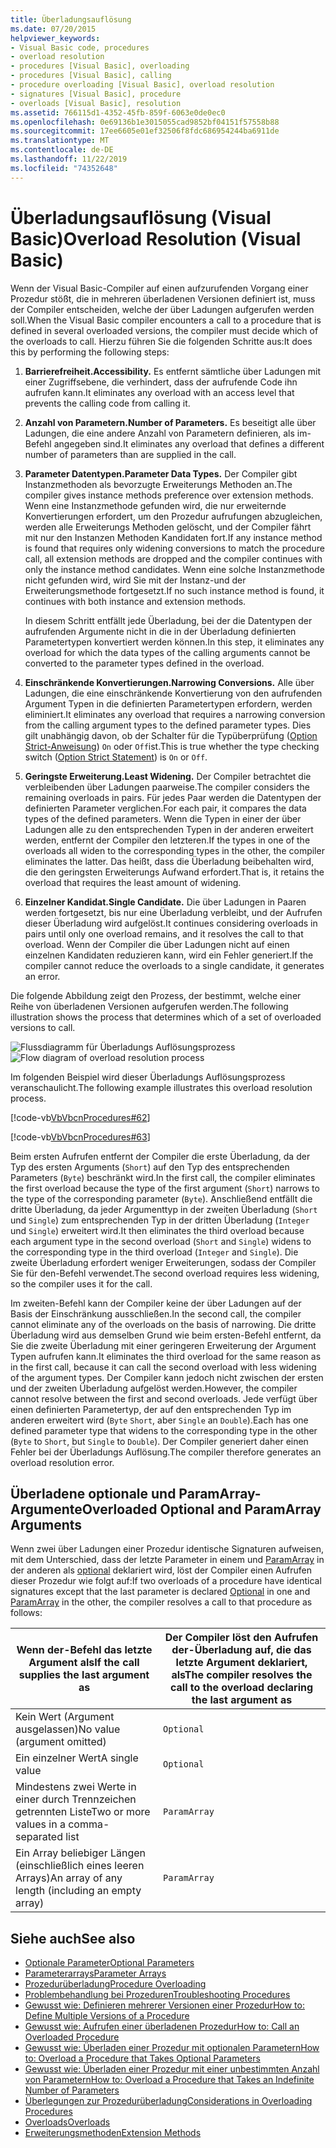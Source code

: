 ```yaml
---
title: Überladungsauflösung
ms.date: 07/20/2015
helpviewer_keywords:
- Visual Basic code, procedures
- overload resolution
- procedures [Visual Basic], overloading
- procedures [Visual Basic], calling
- procedure overloading [Visual Basic], overload resolution
- signatures [Visual Basic], procedure
- overloads [Visual Basic], resolution
ms.assetid: 766115d1-4352-45fb-859f-6063e0de0ec0
ms.openlocfilehash: 0e69136b1e3015055cad9852bf04151f57558b88
ms.sourcegitcommit: 17ee6605e01ef32506f8fdc686954244ba6911de
ms.translationtype: MT
ms.contentlocale: de-DE
ms.lasthandoff: 11/22/2019
ms.locfileid: "74352648"
---
```

# <a name="overload-resolution-visual-basic"></a><span data-ttu-id="c2c03-102">Überladungsauflösung (Visual Basic)</span><span class="sxs-lookup"><span data-stu-id="c2c03-102">Overload Resolution (Visual Basic)</span></span>
<span data-ttu-id="c2c03-103">Wenn der Visual Basic-Compiler auf einen aufzurufenden Vorgang einer Prozedur stößt, die in mehreren überladenen Versionen definiert ist, muss der Compiler entscheiden, welche der über Ladungen aufgerufen werden soll.</span><span class="sxs-lookup"><span data-stu-id="c2c03-103">When the Visual Basic compiler encounters a call to a procedure that is defined in several overloaded versions, the compiler must decide which of the overloads to call.</span></span> <span data-ttu-id="c2c03-104">Hierzu führen Sie die folgenden Schritte aus:</span><span class="sxs-lookup"><span data-stu-id="c2c03-104">It does this by performing the following steps:</span></span>  
  
1. <span data-ttu-id="c2c03-105">**Barrierefreiheit.**</span><span class="sxs-lookup"><span data-stu-id="c2c03-105">**Accessibility.**</span></span> <span data-ttu-id="c2c03-106">Es entfernt sämtliche über Ladungen mit einer Zugriffsebene, die verhindert, dass der aufrufende Code ihn aufrufen kann.</span><span class="sxs-lookup"><span data-stu-id="c2c03-106">It eliminates any overload with an access level that prevents the calling code from calling it.</span></span>  
  
2. <span data-ttu-id="c2c03-107">**Anzahl von Parametern.**</span><span class="sxs-lookup"><span data-stu-id="c2c03-107">**Number of Parameters.**</span></span> <span data-ttu-id="c2c03-108">Es beseitigt alle über Ladungen, die eine andere Anzahl von Parametern definieren, als im-Befehl angegeben sind.</span><span class="sxs-lookup"><span data-stu-id="c2c03-108">It eliminates any overload that defines a different number of parameters than are supplied in the call.</span></span>  
  
3. <span data-ttu-id="c2c03-109">**Parameter Datentypen.**</span><span class="sxs-lookup"><span data-stu-id="c2c03-109">**Parameter Data Types.**</span></span> <span data-ttu-id="c2c03-110">Der Compiler gibt Instanzmethoden als bevorzugte Erweiterungs Methoden an.</span><span class="sxs-lookup"><span data-stu-id="c2c03-110">The compiler gives instance methods preference over extension methods.</span></span> <span data-ttu-id="c2c03-111">Wenn eine Instanzmethode gefunden wird, die nur erweiternde Konvertierungen erfordert, um den Prozedur aufrufungen abzugleichen, werden alle Erweiterungs Methoden gelöscht, und der Compiler fährt mit nur den Instanzen Methoden Kandidaten fort.</span><span class="sxs-lookup"><span data-stu-id="c2c03-111">If any instance method is found that requires only widening conversions to match the procedure call, all extension methods are dropped and the compiler continues with only the instance method candidates.</span></span> <span data-ttu-id="c2c03-112">Wenn eine solche Instanzmethode nicht gefunden wird, wird Sie mit der Instanz-und der Erweiterungsmethode fortgesetzt.</span><span class="sxs-lookup"><span data-stu-id="c2c03-112">If no such instance method is found, it continues with both instance and extension methods.</span></span>  
  
     <span data-ttu-id="c2c03-113">In diesem Schritt entfällt jede Überladung, bei der die Datentypen der aufrufenden Argumente nicht in die in der Überladung definierten Parametertypen konvertiert werden können.</span><span class="sxs-lookup"><span data-stu-id="c2c03-113">In this step, it eliminates any overload for which the data types of the calling arguments cannot be converted to the parameter types defined in the overload.</span></span>  
  
4. <span data-ttu-id="c2c03-114">**Einschränkende Konvertierungen.**</span><span class="sxs-lookup"><span data-stu-id="c2c03-114">**Narrowing Conversions.**</span></span> <span data-ttu-id="c2c03-115">Alle über Ladungen, die eine einschränkende Konvertierung von den aufrufenden Argument Typen in die definierten Parametertypen erfordern, werden eliminiert.</span><span class="sxs-lookup"><span data-stu-id="c2c03-115">It eliminates any overload that requires a narrowing conversion from the calling argument types to the defined parameter types.</span></span> <span data-ttu-id="c2c03-116">Dies gilt unabhängig davon, ob der Schalter für die Typüberprüfung ([Option Strict-Anweisung](../../../../visual-basic/language-reference/statements/option-strict-statement.md)) `On` oder `Off`ist.</span><span class="sxs-lookup"><span data-stu-id="c2c03-116">This is true whether the type checking switch ([Option Strict Statement](../../../../visual-basic/language-reference/statements/option-strict-statement.md)) is `On` or `Off`.</span></span>  
  
5. <span data-ttu-id="c2c03-117">**Geringste Erweiterung.**</span><span class="sxs-lookup"><span data-stu-id="c2c03-117">**Least Widening.**</span></span> <span data-ttu-id="c2c03-118">Der Compiler betrachtet die verbleibenden über Ladungen paarweise.</span><span class="sxs-lookup"><span data-stu-id="c2c03-118">The compiler considers the remaining overloads in pairs.</span></span> <span data-ttu-id="c2c03-119">Für jedes Paar werden die Datentypen der definierten Parameter verglichen.</span><span class="sxs-lookup"><span data-stu-id="c2c03-119">For each pair, it compares the data types of the defined parameters.</span></span> <span data-ttu-id="c2c03-120">Wenn die Typen in einer der über Ladungen alle zu den entsprechenden Typen in der anderen erweitert werden, entfernt der Compiler den letzteren.</span><span class="sxs-lookup"><span data-stu-id="c2c03-120">If the types in one of the overloads all widen to the corresponding types in the other, the compiler eliminates the latter.</span></span> <span data-ttu-id="c2c03-121">Das heißt, dass die Überladung beibehalten wird, die den geringsten Erweiterungs Aufwand erfordert.</span><span class="sxs-lookup"><span data-stu-id="c2c03-121">That is, it retains the overload that requires the least amount of widening.</span></span>  
  
6. <span data-ttu-id="c2c03-122">**Einzelner Kandidat.**</span><span class="sxs-lookup"><span data-stu-id="c2c03-122">**Single Candidate.**</span></span> <span data-ttu-id="c2c03-123">Die über Ladungen in Paaren werden fortgesetzt, bis nur eine Überladung verbleibt, und der Aufrufen dieser Überladung wird aufgelöst.</span><span class="sxs-lookup"><span data-stu-id="c2c03-123">It continues considering overloads in pairs until only one overload remains, and it resolves the call to that overload.</span></span> <span data-ttu-id="c2c03-124">Wenn der Compiler die über Ladungen nicht auf einen einzelnen Kandidaten reduzieren kann, wird ein Fehler generiert.</span><span class="sxs-lookup"><span data-stu-id="c2c03-124">If the compiler cannot reduce the overloads to a single candidate, it generates an error.</span></span>  
  
 <span data-ttu-id="c2c03-125">Die folgende Abbildung zeigt den Prozess, der bestimmt, welche einer Reihe von überladenen Versionen aufgerufen werden.</span><span class="sxs-lookup"><span data-stu-id="c2c03-125">The following illustration shows the process that determines which of a set of overloaded versions to call.</span></span>  
  
 <span data-ttu-id="c2c03-126">![Flussdiagramm für Überladungs Auflösungsprozess](./media/overload-resolution/determine-overloaded-version.gif "Auflösen von überladenen Versionen")</span><span class="sxs-lookup"><span data-stu-id="c2c03-126">![Flow diagram of overload resolution process](./media/overload-resolution/determine-overloaded-version.gif "Resolving among overloaded versions")</span></span>    
  
 <span data-ttu-id="c2c03-127">Im folgenden Beispiel wird dieser Überladungs Auflösungsprozess veranschaulicht.</span><span class="sxs-lookup"><span data-stu-id="c2c03-127">The following example illustrates this overload resolution process.</span></span>  
  
 [!code-vb[VbVbcnProcedures#62](~/samples/snippets/visualbasic/VS_Snippets_VBCSharp/VbVbcnProcedures/VB/Class1.vb#62)]  
  
 [!code-vb[VbVbcnProcedures#63](~/samples/snippets/visualbasic/VS_Snippets_VBCSharp/VbVbcnProcedures/VB/Class1.vb#63)]  
  
 <span data-ttu-id="c2c03-128">Beim ersten Aufrufen entfernt der Compiler die erste Überladung, da der Typ des ersten Arguments (`Short`) auf den Typ des entsprechenden Parameters (`Byte`) beschränkt wird.</span><span class="sxs-lookup"><span data-stu-id="c2c03-128">In the first call, the compiler eliminates the first overload because the type of the first argument (`Short`) narrows to the type of the corresponding parameter (`Byte`).</span></span> <span data-ttu-id="c2c03-129">Anschließend entfällt die dritte Überladung, da jeder Argumenttyp in der zweiten Überladung (`Short` und `Single`) zum entsprechenden Typ in der dritten Überladung (`Integer` und `Single`) erweitert wird.</span><span class="sxs-lookup"><span data-stu-id="c2c03-129">It then eliminates the third overload because each argument type in the second overload (`Short` and `Single`) widens to the corresponding type in the third overload (`Integer` and `Single`).</span></span> <span data-ttu-id="c2c03-130">Die zweite Überladung erfordert weniger Erweiterungen, sodass der Compiler Sie für den-Befehl verwendet.</span><span class="sxs-lookup"><span data-stu-id="c2c03-130">The second overload requires less widening, so the compiler uses it for the call.</span></span>  
  
 <span data-ttu-id="c2c03-131">Im zweiten-Befehl kann der Compiler keine der über Ladungen auf der Basis der Einschränkung ausschließen.</span><span class="sxs-lookup"><span data-stu-id="c2c03-131">In the second call, the compiler cannot eliminate any of the overloads on the basis of narrowing.</span></span> <span data-ttu-id="c2c03-132">Die dritte Überladung wird aus demselben Grund wie beim ersten-Befehl entfernt, da Sie die zweite Überladung mit einer geringeren Erweiterung der Argument Typen aufrufen kann.</span><span class="sxs-lookup"><span data-stu-id="c2c03-132">It eliminates the third overload for the same reason as in the first call, because it can call the second overload with less widening of the argument types.</span></span> <span data-ttu-id="c2c03-133">Der Compiler kann jedoch nicht zwischen der ersten und der zweiten Überladung aufgelöst werden.</span><span class="sxs-lookup"><span data-stu-id="c2c03-133">However, the compiler cannot resolve between the first and second overloads.</span></span> <span data-ttu-id="c2c03-134">Jede verfügt über einen definierten Parametertyp, der auf den entsprechenden Typ im anderen erweitert wird (`Byte` `Short`, aber `Single` an `Double`).</span><span class="sxs-lookup"><span data-stu-id="c2c03-134">Each has one defined parameter type that widens to the corresponding type in the other (`Byte` to `Short`, but `Single` to `Double`).</span></span> <span data-ttu-id="c2c03-135">Der Compiler generiert daher einen Fehler bei der Überladungs Auflösung.</span><span class="sxs-lookup"><span data-stu-id="c2c03-135">The compiler therefore generates an overload resolution error.</span></span>  
  
## <a name="overloaded-optional-and-paramarray-arguments"></a><span data-ttu-id="c2c03-136">Überladene optionale und ParamArray-Argumente</span><span class="sxs-lookup"><span data-stu-id="c2c03-136">Overloaded Optional and ParamArray Arguments</span></span>  
 <span data-ttu-id="c2c03-137">Wenn zwei über Ladungen einer Prozedur identische Signaturen aufweisen, mit dem Unterschied, dass der letzte Parameter in einem und [ParamArray](../../../../visual-basic/language-reference/modifiers/paramarray.md) in der anderen als [optional](../../../../visual-basic/language-reference/modifiers/optional.md) deklariert wird, löst der Compiler einen Aufrufen dieser Prozedur wie folgt auf:</span><span class="sxs-lookup"><span data-stu-id="c2c03-137">If two overloads of a procedure have identical signatures except that the last parameter is declared [Optional](../../../../visual-basic/language-reference/modifiers/optional.md) in one and [ParamArray](../../../../visual-basic/language-reference/modifiers/paramarray.md) in the other, the compiler resolves a call to that procedure as follows:</span></span>  
  
|<span data-ttu-id="c2c03-138">Wenn der-Befehl das letzte Argument als</span><span class="sxs-lookup"><span data-stu-id="c2c03-138">If the call supplies the last argument as</span></span>|<span data-ttu-id="c2c03-139">Der Compiler löst den Aufrufen der-Überladung auf, die das letzte Argument deklariert, als</span><span class="sxs-lookup"><span data-stu-id="c2c03-139">The compiler resolves the call to the overload declaring the last argument as</span></span>|  
|---|---|  
|<span data-ttu-id="c2c03-140">Kein Wert (Argument ausgelassen)</span><span class="sxs-lookup"><span data-stu-id="c2c03-140">No value (argument omitted)</span></span>|`Optional`|  
|<span data-ttu-id="c2c03-141">Ein einzelner Wert</span><span class="sxs-lookup"><span data-stu-id="c2c03-141">A single value</span></span>|`Optional`|  
|<span data-ttu-id="c2c03-142">Mindestens zwei Werte in einer durch Trennzeichen getrennten Liste</span><span class="sxs-lookup"><span data-stu-id="c2c03-142">Two or more values in a comma-separated list</span></span>|`ParamArray`|  
|<span data-ttu-id="c2c03-143">Ein Array beliebiger Längen (einschließlich eines leeren Arrays)</span><span class="sxs-lookup"><span data-stu-id="c2c03-143">An array of any length (including an empty array)</span></span>|`ParamArray`|  
  
## <a name="see-also"></a><span data-ttu-id="c2c03-144">Siehe auch</span><span class="sxs-lookup"><span data-stu-id="c2c03-144">See also</span></span>

- [<span data-ttu-id="c2c03-145">Optionale Parameter</span><span class="sxs-lookup"><span data-stu-id="c2c03-145">Optional Parameters</span></span>](./optional-parameters.md)
- [<span data-ttu-id="c2c03-146">Parameterarrays</span><span class="sxs-lookup"><span data-stu-id="c2c03-146">Parameter Arrays</span></span>](./parameter-arrays.md)
- [<span data-ttu-id="c2c03-147">Prozedurüberladung</span><span class="sxs-lookup"><span data-stu-id="c2c03-147">Procedure Overloading</span></span>](./procedure-overloading.md)
- [<span data-ttu-id="c2c03-148">Problembehandlung bei Prozeduren</span><span class="sxs-lookup"><span data-stu-id="c2c03-148">Troubleshooting Procedures</span></span>](./troubleshooting-procedures.md)
- [<span data-ttu-id="c2c03-149">Gewusst wie: Definieren mehrerer Versionen einer Prozedur</span><span class="sxs-lookup"><span data-stu-id="c2c03-149">How to: Define Multiple Versions of a Procedure</span></span>](./how-to-define-multiple-versions-of-a-procedure.md)
- [<span data-ttu-id="c2c03-150">Gewusst wie: Aufrufen einer überladenen Prozedur</span><span class="sxs-lookup"><span data-stu-id="c2c03-150">How to: Call an Overloaded Procedure</span></span>](./how-to-call-an-overloaded-procedure.md)
- [<span data-ttu-id="c2c03-151">Gewusst wie: Überladen einer Prozedur mit optionalen Parametern</span><span class="sxs-lookup"><span data-stu-id="c2c03-151">How to: Overload a Procedure that Takes Optional Parameters</span></span>](./how-to-overload-a-procedure-that-takes-optional-parameters.md)
- [<span data-ttu-id="c2c03-152">Gewusst wie: Überladen einer Prozedur mit einer unbestimmten Anzahl von Parametern</span><span class="sxs-lookup"><span data-stu-id="c2c03-152">How to: Overload a Procedure that Takes an Indefinite Number of Parameters</span></span>](./how-to-overload-a-procedure-that-takes-an-indefinite-number-of-parameters.md)
- [<span data-ttu-id="c2c03-153">Überlegungen zur Prozedurüberladung</span><span class="sxs-lookup"><span data-stu-id="c2c03-153">Considerations in Overloading Procedures</span></span>](./considerations-in-overloading-procedures.md)
- [<span data-ttu-id="c2c03-154">Overloads</span><span class="sxs-lookup"><span data-stu-id="c2c03-154">Overloads</span></span>](../../../../visual-basic/language-reference/modifiers/overloads.md)
- [<span data-ttu-id="c2c03-155">Erweiterungsmethoden</span><span class="sxs-lookup"><span data-stu-id="c2c03-155">Extension Methods</span></span>](./extension-methods.md)
